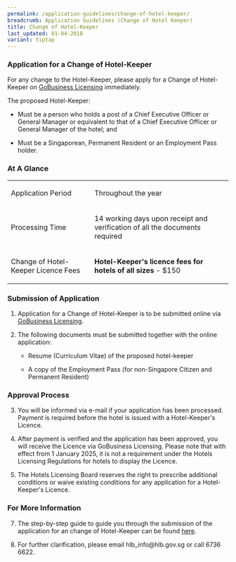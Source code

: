 ```yaml
---
permalink: /application-guidelines/change-of-hotel-keeper/
breadcrumb: Application Guidelines (Change of Hotel Keeper)
title: Change of Hotel-Keeper
last_updated: 01-04-2018
variant: tiptap
---
```

<h3><strong>Application for a Change of Hotel-Keeper</strong></h3>
<p>For any change to the Hotel-Keeper, please apply for a Change of Hotel-Keeper
on <a href="https://dashboard.gobusiness.gov.sg/login" rel="noopener noreferrer nofollow" target="_blank">GoBusiness Licensing</a> immediately.</p>
<p>The proposed Hotel-Keeper:</p>
<ul data-tight="true" class="tight">
<li>
<p>Must be a person who holds a post of a Chief Executive Officer or General
Manager or equivalent to that of a Chief Executive Officer or General Manager
of the hotel; and</p>
</li>
<li>
<p>Must be a Singaporean, Permanent Resident or an Employment Pass holder.</p>
</li>
</ul>
<h3><strong>At A Glance</strong></h3>
<table style="minWidth: 50px">
<colgroup>
<col>
<col>
</colgroup>
<tbody>
<tr>
<td rowspan="1" colspan="1">
<p>Application Period</p>
</td>
<td rowspan="1" colspan="1">
<p>Throughout the year</p>
</td>
</tr>
<tr>
<td rowspan="1" colspan="1">
<p>Processing Time</p>
</td>
<td rowspan="1" colspan="1">
<p>14 working days upon receipt and verification of all the documents required</p>
</td>
</tr>
<tr>
<td rowspan="1" colspan="1">
<p>Change of Hotel-Keeper Licence Fees</p>
</td>
<td rowspan="1" colspan="1">
<p><strong>Hotel-Keeper's licence fees for hotels of all sizes</strong> -
$150
<br>
</p>
</td>
</tr>
</tbody>
</table>
<h3><strong>Submission of Application</strong></h3>
<ol>
<li>
<p>Application for a Change of Hotel-Keeper is to be submitted online via
<a href="https://licence1.business.gov.sg" rel="noopener noreferrer nofollow" target="_blank">GoBusiness Licensing</a>.</p>
</li>
<li>
<p>The following documents must be submitted together with the online application:</p>
<ul data-tight="true" class="tight">
<li>
<p>Resume (Curriculum Vitae) of the proposed hotel-keeper</p>
</li>
<li>
<p>A copy of the Employment Pass (for non-Singapore Citizen and Permanent
Resident)</p>
</li>
</ul>
</li>
</ol>
<h3><strong>Approval Process</strong></h3>
<ol start="3">
<li>
<p>You will be informed via e-mail if your application has been processed.
Payment is required before the hotel is issued with a Hotel-Keeper's Licence.</p>
</li>
<li>
<p>After payment is verified and the application has been approved, you will
receive the Licence via GoBusiness Licensing. Please note that with effect
from 1 January 2025, it is not a requirement under the Hotels Licensing
Regulations for hotels to display the Licence.</p>
</li>
<li>
<p>The Hotels Licensing Board reserves the right to prescribe additional
conditions or waive existing conditions for any application for a Hotel-Keeper's
Licence.</p>
</li>
</ol>
<h3><strong>For More Information</strong></h3>
<ol start="7">
<li>
<p>The step-by-step guide to guide you through the submission of the application
for an change of Hotel-Keeper can be found <a href="/files/resources/guides/guide_amendment_of_licence_2025.pdf" rel="noopener noreferrer nofollow" target="_blank">here</a>.</p>
</li>
<li>
<p>For further clarification, please email hlb_info@hlb.gov.sg or call 6736
6622.</p>
</li>
</ol>
<p></p>